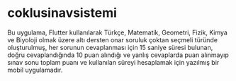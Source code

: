 # coklusinavsistemi
Bu uygulama, Flutter kullanılarak Türkçe, Matematik, Geometri, Fizik, Kimya ve Biyoloji olmak üzere altı dersten onar soruluk çoktan seçmeli türünde oluşturulmuş, her sorunun cevaplanması için 15 saniye süresi bulunan, doğru cevaplandığında 10 puan alındığı ve yanlış cevaplarda puan alınmayıp sınav sonu toplam puanı ve kullanılan süreyi hesaplamak için yazılmış bir mobil uygulamadır.
